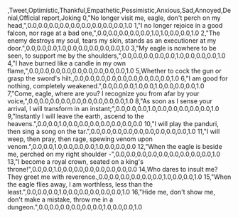 ,Tweet,Optimistic,Thankful,Empathetic,Pessimistic,Anxious,Sad,Annoyed,Denial,Official report,Joking
0,"No longer visit me, eagle, don't perch on my head,",0.0,0.0,0.0,0.0,0.0,0.0,0.0,0.0,0.0,1.0
1,"I no longer rejoice in a good falcon, nor rage at a bad one,",0.0,0.0,0.0,0.0,0.0,1.0,1.0,0.0,0.0,1.0
2,"The enemy destroys my soul, tears my skin, stands as an executioner at my door.",0.0,0.0,0.0,1.0,0.0,0.0,0.0,0.0,0.0,1.0
3,"My eagle is nowhere to be seen, to support me by the shoulders,",0.0,0.0,0.0,0.0,0.0,1.0,0.0,0.0,0.0,1.0
4,"I have burned like a candle in my own flame,",0.0,0.0,0.0,0.0,0.0,0.0,0.0,0.0,0.0,1.0
5,Whether to cock the gun or grasp the sword's hilt.,0.0,0.0,0.0,0.0,0.0,0.0,0.0,0.0,0.0,1.0
6,"I am good for nothing, completely weakened.",0.0,0.0,0.0,1.0,0.0,1.0,0.0,0.0,0.0,1.0
7,"Come, eagle, where are you? I recognize you from afar by your voice,",0.0,0.0,0.0,0.0,0.0,0.0,0.0,0.0,0.0,1.0
8,"As soon as I sense your arrival, I will transform in an instant;",0.0,0.0,0.0,1.0,0.0,0.0,0.0,0.0,0.0,1.0
9,"Instantly I will leave the earth, ascend to the heavens.",0.0,0.0,1.0,0.0,0.0,0.0,0.0,0.0,0.0,0.0
10,"I will play the panduri, then sing a song on the tar.",0.0,0.0,0.0,0.0,0.0,0.0,0.0,0.0,0.0,1.0
11,"I will weep, then pray, then rage, spewing venom upon venom.",0.0,0.0,1.0,0.0,0.0,0.0,1.0,0.0,0.0,0.0
12,"When the eagle is beside me, perched on my right shoulder -",0.0,0.0,0.0,0.0,0.0,0.0,0.0,0.0,0.0,1.0
13,"I become a royal crown, seated on a king's throne!",0.0,0.0,1.0,0.0,0.0,0.0,0.0,0.0,0.0,0.0
14,Who dares to insult me? They greet me with reverence.,0.0,0.0,0.0,0.0,0.0,0.0,1.0,0.0,0.0,1.0
15,"When the eagle flies away, I am worthless, less than the least.",0.0,0.0,0.0,1.0,0.0,0.0,0.0,0.0,0.0,1.0
16,"Hide me, don't show me, don't make a mistake, throw me in a dungeon.",0.0,0.0,0.0,0.0,0.0,0.0,1.0,0.0,0.0,1.0
